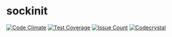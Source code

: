 # sockinit

[![Code Climate](https://codeclimate.com/github/sockinit/sockinit/badges/gpa.svg)](https://codeclimate.com/github/sockinit/sockinit)
[![Test Coverage](https://codeclimate.com/github/sockinit/sockinit/badges/coverage.svg)](https://codeclimate.com/github/sockinit/sockinit/coverage)
[![Issue Count](https://codeclimate.com/github/sockinit/sockinit/badges/issue_count.svg)](https://codeclimate.com/github/sockinit/sockinit)
[![Codecrystal](https://img.shields.io/badge/code-crystal-5CB3FF.svg)](http://codecrystal.herokuapp.com/crystalise/tu6619/sockinit/master)
